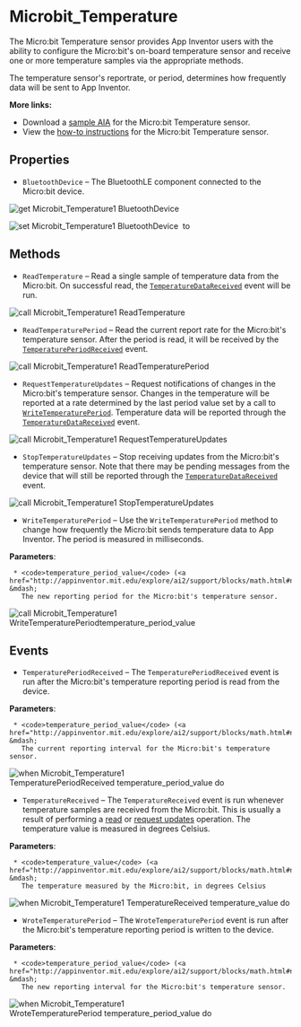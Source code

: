 # Microbit_Temperature

The Micro:bit Temperature sensor provides App Inventor users with the ability to configure the Micro:bit's on-board temperature sensor and receive one or more temperature samples via the appropriate methods.<br>

The temperature sensor's reportrate, or period, determines how frequently data will be sent to App Inventor.<br>

<strong>More links:</strong><ul><li>Download a <a href='http://iot.appinventor.mit.edu/extensions/Microbit_Temperature.aia' target='_blank'>sample AIA</a> for the Micro:bit Temperature sensor.</li><li>View the <a href='http://iot.appinventor.mit.edu/how-to/Microbit_Temperature.html' target='_blank'>how-to instructions</a> for the Micro:bit Temperature sensor.</li></ul>

## Properties

+ <a name="BluetoothDevice"></a>`BluetoothDevice` – The BluetoothLE component connected to the Micro:bit device.


![get Microbit_Temperature1 BluetoothDevice ](blocks/Microbit_Temperature.BluetoothDevice_getter.svg)


![set Microbit_Temperature1 BluetoothDevice  to](blocks/Microbit_Temperature.BluetoothDevice_setter.svg)

## Methods

+ <a name="ReadTemperature"></a>`ReadTemperature` – Read a single sample of temperature data from the Micro:bit. On successful read, the
 <a href="#TemperatureDataReceived"><code>TemperatureDataReceived</code></a> event will be run.

![call Microbit_Temperature1 ReadTemperature](blocks/Microbit_Temperature.ReadTemperature.svg)

+ <a name="ReadTemperaturePeriod"></a>`ReadTemperaturePeriod` – Read the current report rate for the Micro:bit's temperature sensor. After the period is read,
 it will be received by the
 <a href="#TemperaturePeriodReceived"><code>TemperaturePeriodReceived</code></a> event.

![call Microbit_Temperature1 ReadTemperaturePeriod](blocks/Microbit_Temperature.ReadTemperaturePeriod.svg)

+ <a name="RequestTemperatureUpdates"></a>`RequestTemperatureUpdates` – Request notifications of changes in the Micro:bit's temperature sensor. Changes in the
 temperature will be reported at a rate determined by the last period value set by a call to
 <a href="#WriteTemperaturePeriod"><code>WriteTemperaturePeriod</code></a>. Temperature data
 will be reported through the
 <a href="#TemperatureDataReceived"><code>TemperatureDataReceived</code></a> event.

![call Microbit_Temperature1 RequestTemperatureUpdates](blocks/Microbit_Temperature.RequestTemperatureUpdates.svg)

+ <a name="StopTemperatureUpdates"></a>`StopTemperatureUpdates` – Stop receiving updates from the Micro:bit's temperature sensor. Note that there may be
 pending messages from the device that will still be reported through the
 <a href="#TemperatureDataReceived"><code>TemperatureDataReceived</code></a> event.

![call Microbit_Temperature1 StopTemperatureUpdates](blocks/Microbit_Temperature.StopTemperatureUpdates.svg)

+ <a name="WriteTemperaturePeriod"></a>`WriteTemperaturePeriod` – Use the <code>WriteTemperaturePeriod</code> method to change how frequently the Micro:bit sends
 temperature data to App Inventor. The period is measured in milliseconds.

 __Parameters__:

     * <code>temperature_period_value</code> (<a href="http://appinventor.mit.edu/explore/ai2/support/blocks/math.html#number">_number_</a>) &mdash;
       The new reporting period for the Micro:bit's temperature sensor.

![call Microbit_Temperature1 WriteTemperaturePeriodtemperature_period_value](blocks/Microbit_Temperature.WriteTemperaturePeriod.svg)

## Events

+ <a name="TemperaturePeriodReceived"></a>`TemperaturePeriodReceived` – The <code>TemperaturePeriodReceived</code> event is run after the Micro:bit's temperature
 reporting period is read from the device.

 __Parameters__:

     * <code>temperature_period_value</code> (<a href="http://appinventor.mit.edu/explore/ai2/support/blocks/math.html#number">_number_</a>) &mdash;
       The current reporting interval for the Micro:bit's temperature sensor.

![when Microbit_Temperature1 TemperaturePeriodReceived temperature_period_value do](blocks/Microbit_Temperature.TemperaturePeriodReceived.svg)

+ <a name="TemperatureReceived"></a>`TemperatureReceived` – The <code>TemperatureReceived</code> event is run whenever temperature samples are received
 from the Micro:bit. This is usually a result of performing a
 <a href="#ReadTemperature">read</a> or <a href="#RequestTemperatureUpdates">request updates</a>
 operation. The temperature value is measured in degrees Celsius.

 __Parameters__:

     * <code>temperature_value</code> (<a href="http://appinventor.mit.edu/explore/ai2/support/blocks/math.html#number">_number_</a>) &mdash;
       The temperature measured by the Micro:bit, in degrees Celsius

![when Microbit_Temperature1 TemperatureReceived temperature_value do](blocks/Microbit_Temperature.TemperatureReceived.svg)

+ <a name="WroteTemperaturePeriod"></a>`WroteTemperaturePeriod` – The <code>WroteTemperaturePeriod</code> event is run after the Micro:bit's temperature
 reporting period is written to the device.

 __Parameters__:

     * <code>temperature_period_value</code> (<a href="http://appinventor.mit.edu/explore/ai2/support/blocks/math.html#number">_number_</a>) &mdash;
       The new reporting interval for the Micro:bit's temperature sensor.

![when Microbit_Temperature1 WroteTemperaturePeriod temperature_period_value do](blocks/Microbit_Temperature.WroteTemperaturePeriod.svg)


